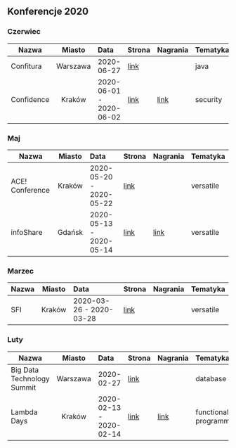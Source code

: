 ## Konferencje 2020

### Czerwiec
| Nazwa | Miasto | Data | Strona | Nagrania | Tematyka|
|----------|:-------------:|:------|:------|:------|:------|
| Confitura	| Warszawa	| 2020-06-27	| [link](https://confitura.pl/)	|  | java |
| Confidence	| Kraków	| 2020-06-01 - 2020-06-02	| [link](https://confidence-conference.org/)	| [link](https://www.youtube.com/user/PROIDEAconferences/playlists?sort=dd&shelf_id=8&view=50) | security |

### Maj
| Nazwa | Miasto | Data | Strona | Nagrania | Tematyka|
|----------|:-------------:|:------|:------|:------|:------|
| ACE! Conference 	| Kraków	| 2020-05-20 - 2020-05-22	| [link](https://www.aceconf.com)	|  | versatile |
| infoShare	| Gdańsk	| 2020-05-13 - 2020-05-14	| [link](https://infoshare.pl/)	| [link](https://www.youtube.com/user/infoSharePL/playlists) | versatile |

### Marzec
| Nazwa | Miasto | Data | Strona | Nagrania | Tematyka|
|----------|:-------------:|:------|:------|:------|:------|
| SFI	| Kraków	| 2020-03-26 - 2020-03-28	| [link](https://sfi.pl/)	| |versatile |

### Luty
| Nazwa | Miasto | Data | Strona | Nagrania | Tematyka|
|----------|:-------------:|:------|:------|:------|:------|
| Big Data Technology Summit | Warszawa | 2020-02-27 | [link](https://bigdatatechwarsaw.eu/) || database |
| Lambda Days	| Kraków	| 2020-02-13 - 2020-02-14	| [link](http://www.lambdadays.org/)	| [link](https://www.youtube.com/watch?v=RCU5WQDT8_8&list=PLWbHc_FXPo2jaxwnNB7KFEV7HYA0qHVxl) | functional-programming |
